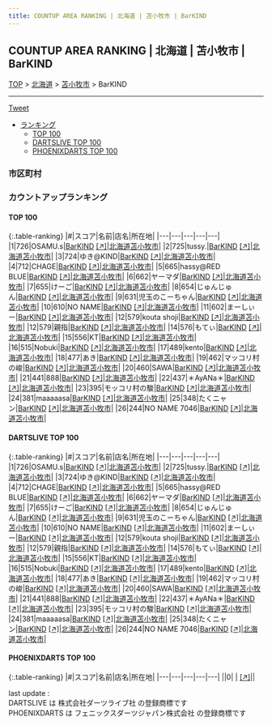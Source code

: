 ```yaml
---
title: COUNTUP AREA RANKING | 北海道 | 苫小牧市 | BarKIND
---
```

## COUNTUP AREA RANKING | 北海道 | 苫小牧市 | BarKIND

[TOP](/darts/rank/) > [北海道](/darts/rank/北海道/) > [苫小牧市](/darts/rank/北海道/苫小牧市/) > BarKIND

___

<a href="https://twitter.com/share?ref_src=twsrc%5Etfw" data-text="COUNTUP AREA RANKING | 北海道苫小牧市BarKIND" class="twitter-share-button" data-hashtags="DARTSLIVE,PHOENIXDARTS,darts,ダーツ" data-show-count="false">Tweet</a>

* [ランキング](#カウントアップランキング)
    * [TOP 100](#top-100)
    * [DARTSLIVE TOP 100](#dartslive-top-100)
    * [PHOENIXDARTS TOP 100](#phoenixdarts-top-100)

### 市区町村

<ul>

</ul>

### カウントアップランキング

#### TOP 100



{:.table-ranking}
|#|スコア|名前|店名|所在地|
|---|---|---|---|---|
|1|726|<span class="rank-name-dl">OSAMU.s</span>|<a href="/darts/rank/shops/ddfc2ea6410b21fdf454cb89828a1cfe.html">BarKIND</a> <a href="https://search.dartslive.com/jp/shop/ddfc2ea6410b21fdf454cb89828a1cfe">[↗]</a>|<a href="/darts/rank/北海道/苫小牧市">北海道苫小牧市</a>|
|2|725|<span class="rank-name-dl">tussy.</span>|<a href="/darts/rank/shops/ddfc2ea6410b21fdf454cb89828a1cfe.html">BarKIND</a> <a href="https://search.dartslive.com/jp/shop/ddfc2ea6410b21fdf454cb89828a1cfe">[↗]</a>|<a href="/darts/rank/北海道/苫小牧市">北海道苫小牧市</a>|
|3|724|<span class="rank-name-dl">ゆき@KIND</span>|<a href="/darts/rank/shops/ddfc2ea6410b21fdf454cb89828a1cfe.html">BarKIND</a> <a href="https://search.dartslive.com/jp/shop/ddfc2ea6410b21fdf454cb89828a1cfe">[↗]</a>|<a href="/darts/rank/北海道/苫小牧市">北海道苫小牧市</a>|
|4|712|<span class="rank-name-dl">CHAGE</span>|<a href="/darts/rank/shops/ddfc2ea6410b21fdf454cb89828a1cfe.html">BarKIND</a> <a href="https://search.dartslive.com/jp/shop/ddfc2ea6410b21fdf454cb89828a1cfe">[↗]</a>|<a href="/darts/rank/北海道/苫小牧市">北海道苫小牧市</a>|
|5|665|<span class="rank-name-dl">hassy@RED BLUE</span>|<a href="/darts/rank/shops/ddfc2ea6410b21fdf454cb89828a1cfe.html">BarKIND</a> <a href="https://search.dartslive.com/jp/shop/ddfc2ea6410b21fdf454cb89828a1cfe">[↗]</a>|<a href="/darts/rank/北海道/苫小牧市">北海道苫小牧市</a>|
|6|662|<span class="rank-name-dl">ヤーマダ</span>|<a href="/darts/rank/shops/ddfc2ea6410b21fdf454cb89828a1cfe.html">BarKIND</a> <a href="https://search.dartslive.com/jp/shop/ddfc2ea6410b21fdf454cb89828a1cfe">[↗]</a>|<a href="/darts/rank/北海道/苫小牧市">北海道苫小牧市</a>|
|7|655|<span class="rank-name-dl">けーご</span>|<a href="/darts/rank/shops/ddfc2ea6410b21fdf454cb89828a1cfe.html">BarKIND</a> <a href="https://search.dartslive.com/jp/shop/ddfc2ea6410b21fdf454cb89828a1cfe">[↗]</a>|<a href="/darts/rank/北海道/苫小牧市">北海道苫小牧市</a>|
|8|654|<span class="rank-name-dl">じゅんじゅん</span>|<a href="/darts/rank/shops/ddfc2ea6410b21fdf454cb89828a1cfe.html">BarKIND</a> <a href="https://search.dartslive.com/jp/shop/ddfc2ea6410b21fdf454cb89828a1cfe">[↗]</a>|<a href="/darts/rank/北海道/苫小牧市">北海道苫小牧市</a>|
|9|631|<span class="rank-name-dl">児玉のこーちゃん</span>|<a href="/darts/rank/shops/ddfc2ea6410b21fdf454cb89828a1cfe.html">BarKIND</a> <a href="https://search.dartslive.com/jp/shop/ddfc2ea6410b21fdf454cb89828a1cfe">[↗]</a>|<a href="/darts/rank/北海道/苫小牧市">北海道苫小牧市</a>|
|10|610|<span class="rank-name-dl">NO NAME</span>|<a href="/darts/rank/shops/ddfc2ea6410b21fdf454cb89828a1cfe.html">BarKIND</a> <a href="https://search.dartslive.com/jp/shop/ddfc2ea6410b21fdf454cb89828a1cfe">[↗]</a>|<a href="/darts/rank/北海道/苫小牧市">北海道苫小牧市</a>|
|11|602|<span class="rank-name-dl">まーしぃー</span>|<a href="/darts/rank/shops/ddfc2ea6410b21fdf454cb89828a1cfe.html">BarKIND</a> <a href="https://search.dartslive.com/jp/shop/ddfc2ea6410b21fdf454cb89828a1cfe">[↗]</a>|<a href="/darts/rank/北海道/苫小牧市">北海道苫小牧市</a>|
|12|579|<span class="rank-name-dl">kouta shoji</span>|<a href="/darts/rank/shops/ddfc2ea6410b21fdf454cb89828a1cfe.html">BarKIND</a> <a href="https://search.dartslive.com/jp/shop/ddfc2ea6410b21fdf454cb89828a1cfe">[↗]</a>|<a href="/darts/rank/北海道/苫小牧市">北海道苫小牧市</a>|
|12|579|<span class="rank-name-dl">親指</span>|<a href="/darts/rank/shops/ddfc2ea6410b21fdf454cb89828a1cfe.html">BarKIND</a> <a href="https://search.dartslive.com/jp/shop/ddfc2ea6410b21fdf454cb89828a1cfe">[↗]</a>|<a href="/darts/rank/北海道/苫小牧市">北海道苫小牧市</a>|
|14|576|<span class="rank-name-dl">もてぃ</span>|<a href="/darts/rank/shops/ddfc2ea6410b21fdf454cb89828a1cfe.html">BarKIND</a> <a href="https://search.dartslive.com/jp/shop/ddfc2ea6410b21fdf454cb89828a1cfe">[↗]</a>|<a href="/darts/rank/北海道/苫小牧市">北海道苫小牧市</a>|
|15|556|<span class="rank-name-dl">KT</span>|<a href="/darts/rank/shops/ddfc2ea6410b21fdf454cb89828a1cfe.html">BarKIND</a> <a href="https://search.dartslive.com/jp/shop/ddfc2ea6410b21fdf454cb89828a1cfe">[↗]</a>|<a href="/darts/rank/北海道/苫小牧市">北海道苫小牧市</a>|
|16|515|<span class="rank-name-dl">Nobuki</span>|<a href="/darts/rank/shops/ddfc2ea6410b21fdf454cb89828a1cfe.html">BarKIND</a> <a href="https://search.dartslive.com/jp/shop/ddfc2ea6410b21fdf454cb89828a1cfe">[↗]</a>|<a href="/darts/rank/北海道/苫小牧市">北海道苫小牧市</a>|
|17|489|<span class="rank-name-dl">kento</span>|<a href="/darts/rank/shops/ddfc2ea6410b21fdf454cb89828a1cfe.html">BarKIND</a> <a href="https://search.dartslive.com/jp/shop/ddfc2ea6410b21fdf454cb89828a1cfe">[↗]</a>|<a href="/darts/rank/北海道/苫小牧市">北海道苫小牧市</a>|
|18|477|<span class="rank-name-dl">あき</span>|<a href="/darts/rank/shops/ddfc2ea6410b21fdf454cb89828a1cfe.html">BarKIND</a> <a href="https://search.dartslive.com/jp/shop/ddfc2ea6410b21fdf454cb89828a1cfe">[↗]</a>|<a href="/darts/rank/北海道/苫小牧市">北海道苫小牧市</a>|
|19|462|<span class="rank-name-dl">マッコリ村の峻</span>|<a href="/darts/rank/shops/ddfc2ea6410b21fdf454cb89828a1cfe.html">BarKIND</a> <a href="https://search.dartslive.com/jp/shop/ddfc2ea6410b21fdf454cb89828a1cfe">[↗]</a>|<a href="/darts/rank/北海道/苫小牧市">北海道苫小牧市</a>|
|20|460|<span class="rank-name-dl">SAWA</span>|<a href="/darts/rank/shops/ddfc2ea6410b21fdf454cb89828a1cfe.html">BarKIND</a> <a href="https://search.dartslive.com/jp/shop/ddfc2ea6410b21fdf454cb89828a1cfe">[↗]</a>|<a href="/darts/rank/北海道/苫小牧市">北海道苫小牧市</a>|
|21|441|<span class="rank-name-dl">888</span>|<a href="/darts/rank/shops/ddfc2ea6410b21fdf454cb89828a1cfe.html">BarKIND</a> <a href="https://search.dartslive.com/jp/shop/ddfc2ea6410b21fdf454cb89828a1cfe">[↗]</a>|<a href="/darts/rank/北海道/苫小牧市">北海道苫小牧市</a>|
|22|437|<span class="rank-name-dl">＊AyANa＊</span>|<a href="/darts/rank/shops/ddfc2ea6410b21fdf454cb89828a1cfe.html">BarKIND</a> <a href="https://search.dartslive.com/jp/shop/ddfc2ea6410b21fdf454cb89828a1cfe">[↗]</a>|<a href="/darts/rank/北海道/苫小牧市">北海道苫小牧市</a>|
|23|395|<span class="rank-name-dl">モッコリ村の駿</span>|<a href="/darts/rank/shops/ddfc2ea6410b21fdf454cb89828a1cfe.html">BarKIND</a> <a href="https://search.dartslive.com/jp/shop/ddfc2ea6410b21fdf454cb89828a1cfe">[↗]</a>|<a href="/darts/rank/北海道/苫小牧市">北海道苫小牧市</a>|
|24|381|<span class="rank-name-dl">maaaaasa</span>|<a href="/darts/rank/shops/ddfc2ea6410b21fdf454cb89828a1cfe.html">BarKIND</a> <a href="https://search.dartslive.com/jp/shop/ddfc2ea6410b21fdf454cb89828a1cfe">[↗]</a>|<a href="/darts/rank/北海道/苫小牧市">北海道苫小牧市</a>|
|25|348|<span class="rank-name-dl">たくニャン</span>|<a href="/darts/rank/shops/ddfc2ea6410b21fdf454cb89828a1cfe.html">BarKIND</a> <a href="https://search.dartslive.com/jp/shop/ddfc2ea6410b21fdf454cb89828a1cfe">[↗]</a>|<a href="/darts/rank/北海道/苫小牧市">北海道苫小牧市</a>|
|26|244|<span class="rank-name-dl">NO NAME 7046</span>|<a href="/darts/rank/shops/ddfc2ea6410b21fdf454cb89828a1cfe.html">BarKIND</a> <a href="https://search.dartslive.com/jp/shop/ddfc2ea6410b21fdf454cb89828a1cfe">[↗]</a>|<a href="/darts/rank/北海道/苫小牧市">北海道苫小牧市</a>|


#### DARTSLIVE TOP 100



{:.table-ranking}
|#|スコア|名前|店名|所在地|
|---|---|---|---|---|
|1|726|<span class="rank-name-dl">OSAMU.s</span>|<a href="/darts/rank/shops/ddfc2ea6410b21fdf454cb89828a1cfe.html">BarKIND</a> <a href="https://search.dartslive.com/jp/shop/ddfc2ea6410b21fdf454cb89828a1cfe">[↗]</a>|<a href="/darts/rank/北海道/苫小牧市">北海道苫小牧市</a>|
|2|725|<span class="rank-name-dl">tussy.</span>|<a href="/darts/rank/shops/ddfc2ea6410b21fdf454cb89828a1cfe.html">BarKIND</a> <a href="https://search.dartslive.com/jp/shop/ddfc2ea6410b21fdf454cb89828a1cfe">[↗]</a>|<a href="/darts/rank/北海道/苫小牧市">北海道苫小牧市</a>|
|3|724|<span class="rank-name-dl">ゆき@KIND</span>|<a href="/darts/rank/shops/ddfc2ea6410b21fdf454cb89828a1cfe.html">BarKIND</a> <a href="https://search.dartslive.com/jp/shop/ddfc2ea6410b21fdf454cb89828a1cfe">[↗]</a>|<a href="/darts/rank/北海道/苫小牧市">北海道苫小牧市</a>|
|4|712|<span class="rank-name-dl">CHAGE</span>|<a href="/darts/rank/shops/ddfc2ea6410b21fdf454cb89828a1cfe.html">BarKIND</a> <a href="https://search.dartslive.com/jp/shop/ddfc2ea6410b21fdf454cb89828a1cfe">[↗]</a>|<a href="/darts/rank/北海道/苫小牧市">北海道苫小牧市</a>|
|5|665|<span class="rank-name-dl">hassy@RED BLUE</span>|<a href="/darts/rank/shops/ddfc2ea6410b21fdf454cb89828a1cfe.html">BarKIND</a> <a href="https://search.dartslive.com/jp/shop/ddfc2ea6410b21fdf454cb89828a1cfe">[↗]</a>|<a href="/darts/rank/北海道/苫小牧市">北海道苫小牧市</a>|
|6|662|<span class="rank-name-dl">ヤーマダ</span>|<a href="/darts/rank/shops/ddfc2ea6410b21fdf454cb89828a1cfe.html">BarKIND</a> <a href="https://search.dartslive.com/jp/shop/ddfc2ea6410b21fdf454cb89828a1cfe">[↗]</a>|<a href="/darts/rank/北海道/苫小牧市">北海道苫小牧市</a>|
|7|655|<span class="rank-name-dl">けーご</span>|<a href="/darts/rank/shops/ddfc2ea6410b21fdf454cb89828a1cfe.html">BarKIND</a> <a href="https://search.dartslive.com/jp/shop/ddfc2ea6410b21fdf454cb89828a1cfe">[↗]</a>|<a href="/darts/rank/北海道/苫小牧市">北海道苫小牧市</a>|
|8|654|<span class="rank-name-dl">じゅんじゅん</span>|<a href="/darts/rank/shops/ddfc2ea6410b21fdf454cb89828a1cfe.html">BarKIND</a> <a href="https://search.dartslive.com/jp/shop/ddfc2ea6410b21fdf454cb89828a1cfe">[↗]</a>|<a href="/darts/rank/北海道/苫小牧市">北海道苫小牧市</a>|
|9|631|<span class="rank-name-dl">児玉のこーちゃん</span>|<a href="/darts/rank/shops/ddfc2ea6410b21fdf454cb89828a1cfe.html">BarKIND</a> <a href="https://search.dartslive.com/jp/shop/ddfc2ea6410b21fdf454cb89828a1cfe">[↗]</a>|<a href="/darts/rank/北海道/苫小牧市">北海道苫小牧市</a>|
|10|610|<span class="rank-name-dl">NO NAME</span>|<a href="/darts/rank/shops/ddfc2ea6410b21fdf454cb89828a1cfe.html">BarKIND</a> <a href="https://search.dartslive.com/jp/shop/ddfc2ea6410b21fdf454cb89828a1cfe">[↗]</a>|<a href="/darts/rank/北海道/苫小牧市">北海道苫小牧市</a>|
|11|602|<span class="rank-name-dl">まーしぃー</span>|<a href="/darts/rank/shops/ddfc2ea6410b21fdf454cb89828a1cfe.html">BarKIND</a> <a href="https://search.dartslive.com/jp/shop/ddfc2ea6410b21fdf454cb89828a1cfe">[↗]</a>|<a href="/darts/rank/北海道/苫小牧市">北海道苫小牧市</a>|
|12|579|<span class="rank-name-dl">kouta shoji</span>|<a href="/darts/rank/shops/ddfc2ea6410b21fdf454cb89828a1cfe.html">BarKIND</a> <a href="https://search.dartslive.com/jp/shop/ddfc2ea6410b21fdf454cb89828a1cfe">[↗]</a>|<a href="/darts/rank/北海道/苫小牧市">北海道苫小牧市</a>|
|12|579|<span class="rank-name-dl">親指</span>|<a href="/darts/rank/shops/ddfc2ea6410b21fdf454cb89828a1cfe.html">BarKIND</a> <a href="https://search.dartslive.com/jp/shop/ddfc2ea6410b21fdf454cb89828a1cfe">[↗]</a>|<a href="/darts/rank/北海道/苫小牧市">北海道苫小牧市</a>|
|14|576|<span class="rank-name-dl">もてぃ</span>|<a href="/darts/rank/shops/ddfc2ea6410b21fdf454cb89828a1cfe.html">BarKIND</a> <a href="https://search.dartslive.com/jp/shop/ddfc2ea6410b21fdf454cb89828a1cfe">[↗]</a>|<a href="/darts/rank/北海道/苫小牧市">北海道苫小牧市</a>|
|15|556|<span class="rank-name-dl">KT</span>|<a href="/darts/rank/shops/ddfc2ea6410b21fdf454cb89828a1cfe.html">BarKIND</a> <a href="https://search.dartslive.com/jp/shop/ddfc2ea6410b21fdf454cb89828a1cfe">[↗]</a>|<a href="/darts/rank/北海道/苫小牧市">北海道苫小牧市</a>|
|16|515|<span class="rank-name-dl">Nobuki</span>|<a href="/darts/rank/shops/ddfc2ea6410b21fdf454cb89828a1cfe.html">BarKIND</a> <a href="https://search.dartslive.com/jp/shop/ddfc2ea6410b21fdf454cb89828a1cfe">[↗]</a>|<a href="/darts/rank/北海道/苫小牧市">北海道苫小牧市</a>|
|17|489|<span class="rank-name-dl">kento</span>|<a href="/darts/rank/shops/ddfc2ea6410b21fdf454cb89828a1cfe.html">BarKIND</a> <a href="https://search.dartslive.com/jp/shop/ddfc2ea6410b21fdf454cb89828a1cfe">[↗]</a>|<a href="/darts/rank/北海道/苫小牧市">北海道苫小牧市</a>|
|18|477|<span class="rank-name-dl">あき</span>|<a href="/darts/rank/shops/ddfc2ea6410b21fdf454cb89828a1cfe.html">BarKIND</a> <a href="https://search.dartslive.com/jp/shop/ddfc2ea6410b21fdf454cb89828a1cfe">[↗]</a>|<a href="/darts/rank/北海道/苫小牧市">北海道苫小牧市</a>|
|19|462|<span class="rank-name-dl">マッコリ村の峻</span>|<a href="/darts/rank/shops/ddfc2ea6410b21fdf454cb89828a1cfe.html">BarKIND</a> <a href="https://search.dartslive.com/jp/shop/ddfc2ea6410b21fdf454cb89828a1cfe">[↗]</a>|<a href="/darts/rank/北海道/苫小牧市">北海道苫小牧市</a>|
|20|460|<span class="rank-name-dl">SAWA</span>|<a href="/darts/rank/shops/ddfc2ea6410b21fdf454cb89828a1cfe.html">BarKIND</a> <a href="https://search.dartslive.com/jp/shop/ddfc2ea6410b21fdf454cb89828a1cfe">[↗]</a>|<a href="/darts/rank/北海道/苫小牧市">北海道苫小牧市</a>|
|21|441|<span class="rank-name-dl">888</span>|<a href="/darts/rank/shops/ddfc2ea6410b21fdf454cb89828a1cfe.html">BarKIND</a> <a href="https://search.dartslive.com/jp/shop/ddfc2ea6410b21fdf454cb89828a1cfe">[↗]</a>|<a href="/darts/rank/北海道/苫小牧市">北海道苫小牧市</a>|
|22|437|<span class="rank-name-dl">＊AyANa＊</span>|<a href="/darts/rank/shops/ddfc2ea6410b21fdf454cb89828a1cfe.html">BarKIND</a> <a href="https://search.dartslive.com/jp/shop/ddfc2ea6410b21fdf454cb89828a1cfe">[↗]</a>|<a href="/darts/rank/北海道/苫小牧市">北海道苫小牧市</a>|
|23|395|<span class="rank-name-dl">モッコリ村の駿</span>|<a href="/darts/rank/shops/ddfc2ea6410b21fdf454cb89828a1cfe.html">BarKIND</a> <a href="https://search.dartslive.com/jp/shop/ddfc2ea6410b21fdf454cb89828a1cfe">[↗]</a>|<a href="/darts/rank/北海道/苫小牧市">北海道苫小牧市</a>|
|24|381|<span class="rank-name-dl">maaaaasa</span>|<a href="/darts/rank/shops/ddfc2ea6410b21fdf454cb89828a1cfe.html">BarKIND</a> <a href="https://search.dartslive.com/jp/shop/ddfc2ea6410b21fdf454cb89828a1cfe">[↗]</a>|<a href="/darts/rank/北海道/苫小牧市">北海道苫小牧市</a>|
|25|348|<span class="rank-name-dl">たくニャン</span>|<a href="/darts/rank/shops/ddfc2ea6410b21fdf454cb89828a1cfe.html">BarKIND</a> <a href="https://search.dartslive.com/jp/shop/ddfc2ea6410b21fdf454cb89828a1cfe">[↗]</a>|<a href="/darts/rank/北海道/苫小牧市">北海道苫小牧市</a>|
|26|244|<span class="rank-name-dl">NO NAME 7046</span>|<a href="/darts/rank/shops/ddfc2ea6410b21fdf454cb89828a1cfe.html">BarKIND</a> <a href="https://search.dartslive.com/jp/shop/ddfc2ea6410b21fdf454cb89828a1cfe">[↗]</a>|<a href="/darts/rank/北海道/苫小牧市">北海道苫小牧市</a>|


#### PHOENIXDARTS TOP 100



{:.table-ranking}
|#|スコア|名前|店名|所在地|
|---|---|---|---|---|
||0|<span class="rank-name-dl"> </span>|<a href="/darts/rank/shops/.html"></a> <a href="">[↗]</a>|<a href="/darts/rank//"></a>|


<div class="footer border-top border-gray-light mt-5 pt-3 text-right text-gray">
    last update : <span style="font-weight: italic" id="foot_last_modified"></span><br />
    DARTSLIVE は 株式会社ダーツライブ社 の登録商標です<br />
    PHOENIXDARTS は フェニックスダーツジャパン株式会社 の登録商標です<br />
</div>

<script src="https://cdnjs.cloudflare.com/ajax/libs/jquery.tablesorter/2.31.3/js/jquery.tablesorter.min.js" integrity="sha512-qzgd5cYSZcosqpzpn7zF2ZId8f/8CHmFKZ8j7mU4OUXTNRd5g+ZHBPsgKEwoqxCtdQvExE5LprwwPAgoicguNg==" crossorigin="anonymous" referrerpolicy="no-referrer"></script>
<link rel="stylesheet" href="https://cdnjs.cloudflare.com/ajax/libs/jquery.tablesorter/2.31.3/css/theme.default.min.css" integrity="sha512-wghhOJkjQX0Lh3NSWvNKeZ0ZpNn+SPVXX1Qyc9OCaogADktxrBiBdKGDoqVUOyhStvMBmJQ8ZdMHiR3wuEq8+w==" crossorigin="anonymous" referrerpolicy="no-referrer" />
<script>
$(function() {
    $(".table-ranking").tablesorter({sortList:[[0, 0]]});
    $("#foot_last_modified").text(formatDate(new Date(document.lastModified), 'yyyy-MM-dd HH:mm:ss'));
});
</script>

<script async src="https://platform.twitter.com/widgets.js" charset="utf-8"></script>